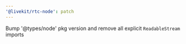 ```yaml
---
'@livekit/rtc-node': patch
---
```


Bump '@types/node' pkg version and remove all explicit `ReadableStream` imports
